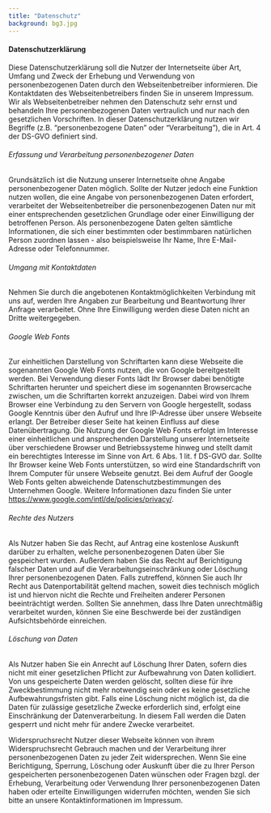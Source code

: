 ```yaml
---
title: "Datenschutz"
background: bg3.jpg
---
```



#### Datenschutzerklärung
Diese Datenschutzerklärung soll die Nutzer der Internetseite über Art, Umfang und Zweck der Erhebung und Verwendung von personenbezogenen Daten durch den Webseitenbetreiber informieren. Die Kontaktdaten des Webseitenbetreibers finden Sie in unserem Impressum.
Wir als Webseitenbetreiber nehmen den Datenschutz sehr ernst und behandeln Ihre personenbezogenen Daten vertraulich und nur nach den gesetzlichen Vorschriften. In dieser Datenschutzerklärung nutzen wir Begriffe (z.B. “personenbezogene Daten” oder “Verarbeitung”), die in Art. 4 der DS-GVO definiert sind.
 
###### Erfassung und Verarbeitung personenbezogener Daten
Grundsätzlich ist die Nutzung unserer Internetseite ohne Angabe personenbezogener Daten möglich. Sollte der Nutzer jedoch eine Funktion nutzen wollen, die eine Angabe von personenbezogenen Daten erfordert, verarbeitet der Webseitenbetreiber die personenbezogenen Daten nur mit einer entsprechenden gesetzlichen Grundlage oder einer Einwilligung der betroffenen Person. Als personenbezogene Daten gelten sämtliche Informationen, die sich einer bestimmten oder bestimmbaren natürlichen Person zuordnen lassen - also beispielsweise Ihr Name, Ihre E-Mail-Adresse oder Telefonnummer.
 
###### Umgang mit Kontaktdaten 
Nehmen Sie durch die angebotenen Kontaktmöglichkeiten Verbindung mit uns auf, werden Ihre Angaben zur Bearbeitung und Beantwortung Ihrer Anfrage verarbeitet. Ohne Ihre Einwilligung werden diese Daten nicht an Dritte weitergegeben.
  
###### Google Web Fonts
 Zur einheitlichen Darstellung von Schriftarten kann diese Webseite die sogenannten Google Web Fonts nutzen, die von Google bereitgestellt werden. Bei Verwendung dieser Fonts lädt Ihr Browser dabei benötigte Schriftarten herunter und speichert diese im sogenannten Browsercache zwischen, um die Schriftarten korrekt anzuzeigen. Dabei wird von Ihrem Browser eine Verbindung zu den Servern von Google hergestellt, sodass Google Kenntnis über den Aufruf und Ihre IP-Adresse über unsere Webseite erlangt. Der Betreiber dieser Seite hat keinen Einfluss auf diese Datenübertragung. 
Die Nutzung der Google Web Fonts erfolgt im Interesse einer einheitlichen und ansprechenden Darstellung unserer Internetseite über verschiedene Browser und Betriebssysteme hinweg und stellt damit ein berechtigtes Interesse im Sinne von Art. 6 Abs. 1 lit. f DS-GVO dar. Sollte Ihr Browser keine Web Fonts unterstützen, so wird eine Standardschrift von Ihrem Computer für unsere Webseite genutzt.
Bei dem Aufruf der Google Web Fonts gelten abweichende Datenschutzbestimmungen des Unternehmen Google. Weitere Informationen dazu finden Sie unter https://www.google.com/intl/de/policies/privacy/.
 
###### Rechte des Nutzers 
Als Nutzer haben Sie das Recht, auf Antrag eine kostenlose Auskunft darüber zu erhalten, welche personenbezogenen Daten über Sie gespeichert wurden. Außerdem haben Sie das Recht auf Berichtigung falscher Daten und auf die Verarbeitungseinschränkung oder Löschung Ihrer personenbezogenen Daten. Falls zutreffend, können Sie auch Ihr Recht aus Datenportabilität geltend machen, soweit dies technisch möglich ist und hiervon nicht die Rechte und Freiheiten anderer Personen beeinträchtigt werden. Sollten Sie annehmen, dass Ihre Daten unrechtmäßig verarbeitet wurden, können Sie eine Beschwerde bei der zuständigen Aufsichtsbehörde einreichen.
 
###### Löschung von Daten 
Als Nutzer haben Sie ein Anrecht auf Löschung Ihrer Daten, sofern dies nicht mit einer gesetzlichen Pflicht zur Aufbewahrung von Daten kollidiert. Von uns gespeicherte Daten werden gelöscht, sollten diese für ihre Zweckbestimmung nicht mehr notwendig sein oder es keine gesetzliche Aufbewahrungsfristen gibt. Falls eine Löschung nicht möglich ist, da die Daten für zulässige gesetzliche Zwecke erforderlich sind, erfolgt eine Einschränkung der Datenverarbeitung. In diesem Fall werden die Daten gesperrt und nicht mehr für andere Zwecke verarbeitet.
 
Widerspruchsrecht 
Nutzer dieser Webseite können von ihrem Widerspruchsrecht Gebrauch machen und der Verarbeitung ihrer personenbezogenen Daten zu jeder Zeit widersprechen. Wenn Sie eine Berichtigung, Sperrung, Löschung oder Auskunft über die zu Ihrer Person gespeicherten personenbezogenen Daten wünschen oder Fragen bzgl. der Erhebung, Verarbeitung oder Verwendung Ihrer personenbezogenen Daten haben oder erteilte Einwilligungen widerrufen möchten, wenden Sie sich bitte an unsere Kontaktinformationen im Impressum.

